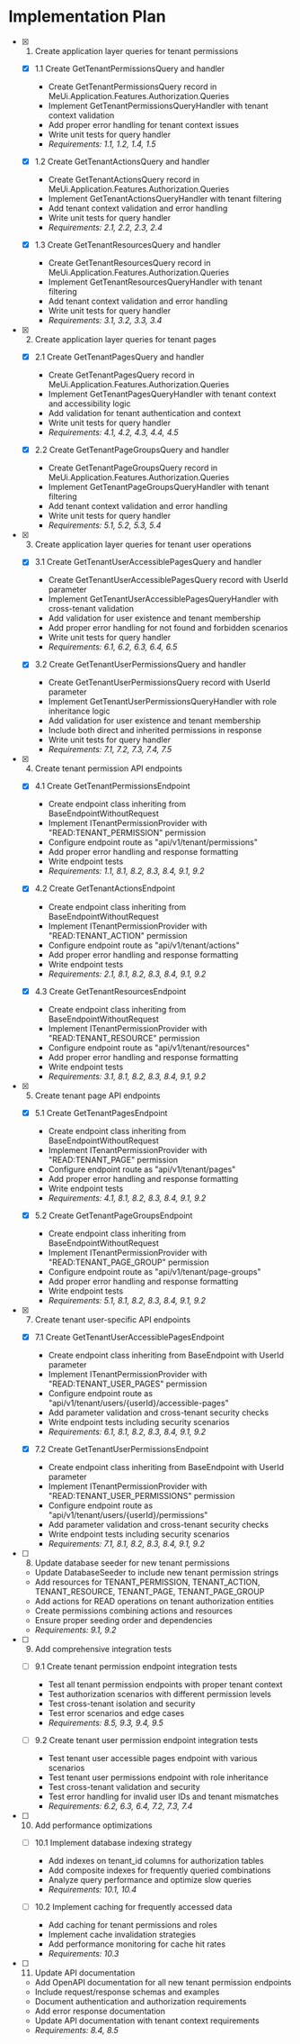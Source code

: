 # Implementation Plan

- [x] 1. Create application layer queries for tenant permissions

  - [x] 1.1 Create GetTenantPermissionsQuery and handler

    - Create GetTenantPermissionsQuery record in MeUi.Application.Features.Authorization.Queries
    - Implement GetTenantPermissionsQueryHandler with tenant context validation
    - Add proper error handling for tenant context issues
    - Write unit tests for query handler
    - _Requirements: 1.1, 1.2, 1.4, 1.5_

  - [x] 1.2 Create GetTenantActionsQuery and handler

    - Create GetTenantActionsQuery record in MeUi.Application.Features.Authorization.Queries
    - Implement GetTenantActionsQueryHandler with tenant filtering
    - Add tenant context validation and error handling
    - Write unit tests for query handler
    - _Requirements: 2.1, 2.2, 2.3, 2.4_

  - [x] 1.3 Create GetTenantResourcesQuery and handler
    - Create GetTenantResourcesQuery record in MeUi.Application.Features.Authorization.Queries
    - Implement GetTenantResourcesQueryHandler with tenant filtering
    - Add tenant context validation and error handling
    - Write unit tests for query handler
    - _Requirements: 3.1, 3.2, 3.3, 3.4_

- [x] 2. Create application layer queries for tenant pages

  - [x] 2.1 Create GetTenantPagesQuery and handler

    - Create GetTenantPagesQuery record in MeUi.Application.Features.Authorization.Queries
    - Implement GetTenantPagesQueryHandler with tenant context and accessibility logic
    - Add validation for tenant authentication and context
    - Write unit tests for query handler
    - _Requirements: 4.1, 4.2, 4.3, 4.4, 4.5_

  - [x] 2.2 Create GetTenantPageGroupsQuery and handler
    - Create GetTenantPageGroupsQuery record in MeUi.Application.Features.Authorization.Queries
    - Implement GetTenantPageGroupsQueryHandler with tenant filtering
    - Add tenant context validation and error handling
    - Write unit tests for query handler
    - _Requirements: 5.1, 5.2, 5.3, 5.4_

- [x] 3. Create application layer queries for tenant user operations

  - [x] 3.1 Create GetTenantUserAccessiblePagesQuery and handler

    - Create GetTenantUserAccessiblePagesQuery record with UserId parameter
    - Implement GetTenantUserAccessiblePagesQueryHandler with cross-tenant validation
    - Add validation for user existence and tenant membership
    - Add proper error handling for not found and forbidden scenarios
    - Write unit tests for query handler
    - _Requirements: 6.1, 6.2, 6.3, 6.4, 6.5_

  - [x] 3.2 Create GetTenantUserPermissionsQuery and handler
    - Create GetTenantUserPermissionsQuery record with UserId parameter
    - Implement GetTenantUserPermissionsQueryHandler with role inheritance logic
    - Add validation for user existence and tenant membership
    - Include both direct and inherited permissions in response
    - Write unit tests for query handler
    - _Requirements: 7.1, 7.2, 7.3, 7.4, 7.5_

- [x] 4. Create tenant permission API endpoints

  - [x] 4.1 Create GetTenantPermissionsEndpoint

    - Create endpoint class inheriting from BaseEndpointWithoutRequest
    - Implement ITenantPermissionProvider with "READ:TENANT_PERMISSION" permission
    - Configure endpoint route as "api/v1/tenant/permissions"
    - Add proper error handling and response formatting
    - Write endpoint tests
    - _Requirements: 1.1, 8.1, 8.2, 8.3, 8.4, 9.1, 9.2_

  - [x] 4.2 Create GetTenantActionsEndpoint

    - Create endpoint class inheriting from BaseEndpointWithoutRequest
    - Implement ITenantPermissionProvider with "READ:TENANT_ACTION" permission
    - Configure endpoint route as "api/v1/tenant/actions"
    - Add proper error handling and response formatting
    - Write endpoint tests
    - _Requirements: 2.1, 8.1, 8.2, 8.3, 8.4, 9.1, 9.2_

  - [x] 4.3 Create GetTenantResourcesEndpoint
    - Create endpoint class inheriting from BaseEndpointWithoutRequest
    - Implement ITenantPermissionProvider with "READ:TENANT_RESOURCE" permission
    - Configure endpoint route as "api/v1/tenant/resources"
    - Add proper error handling and response formatting
    - Write endpoint tests
    - _Requirements: 3.1, 8.1, 8.2, 8.3, 8.4, 9.1, 9.2_

- [x] 5. Create tenant page API endpoints

  - [x] 5.1 Create GetTenantPagesEndpoint

    - Create endpoint class inheriting from BaseEndpointWithoutRequest
    - Implement ITenantPermissionProvider with "READ:TENANT_PAGE" permission
    - Configure endpoint route as "api/v1/tenant/pages"
    - Add proper error handling and response formatting
    - Write endpoint tests
    - _Requirements: 4.1, 8.1, 8.2, 8.3, 8.4, 9.1, 9.2_

  - [x] 5.2 Create GetTenantPageGroupsEndpoint
    - Create endpoint class inheriting from BaseEndpointWithoutRequest
    - Implement ITenantPermissionProvider with "READ:TENANT_PAGE_GROUP" permission
    - Configure endpoint route as "api/v1/tenant/page-groups"
    - Add proper error handling and response formatting
    - Write endpoint tests
    - _Requirements: 5.1, 8.1, 8.2, 8.3, 8.4, 9.1, 9.2_

- [x] 7. Create tenant user-specific API endpoints

  - [x] 7.1 Create GetTenantUserAccessiblePagesEndpoint

    - Create endpoint class inheriting from BaseEndpoint with UserId parameter
    - Implement ITenantPermissionProvider with "READ:TENANT_USER_PAGES" permission
    - Configure endpoint route as "api/v1/tenant/users/{userId}/accessible-pages"
    - Add parameter validation and cross-tenant security checks
    - Write endpoint tests including security scenarios
    - _Requirements: 6.1, 8.1, 8.2, 8.3, 8.4, 9.1, 9.2_

  - [x] 7.2 Create GetTenantUserPermissionsEndpoint
    - Create endpoint class inheriting from BaseEndpoint with UserId parameter
    - Implement ITenantPermissionProvider with "READ:TENANT_USER_PERMISSIONS" permission
    - Configure endpoint route as "api/v1/tenant/users/{userId}/permissions"
    - Add parameter validation and cross-tenant security checks
    - Write endpoint tests including security scenarios
    - _Requirements: 7.1, 8.1, 8.2, 8.3, 8.4, 9.1, 9.2_

- [ ] 8. Update database seeder for new tenant permissions

  - Update DatabaseSeeder to include new tenant permission strings
  - Add resources for TENANT_PERMISSION, TENANT_ACTION, TENANT_RESOURCE, TENANT_PAGE, TENANT_PAGE_GROUP
  - Add actions for READ operations on tenant authorization entities
  - Create permissions combining actions and resources
  - Ensure proper seeding order and dependencies
  - _Requirements: 9.1, 9.2_

- [ ] 9. Add comprehensive integration tests

  - [ ] 9.1 Create tenant permission endpoint integration tests

    - Test all tenant permission endpoints with proper tenant context
    - Test authorization scenarios with different permission levels
    - Test cross-tenant isolation and security
    - Test error scenarios and edge cases
    - _Requirements: 8.5, 9.3, 9.4, 9.5_

  - [ ] 9.2 Create tenant user permission endpoint integration tests
    - Test tenant user accessible pages endpoint with various scenarios
    - Test tenant user permissions endpoint with role inheritance
    - Test cross-tenant validation and security
    - Test error handling for invalid user IDs and tenant mismatches
    - _Requirements: 6.2, 6.3, 6.4, 7.2, 7.3, 7.4_

- [ ] 10. Add performance optimizations

  - [ ] 10.1 Implement database indexing strategy

    - Add indexes on tenant_id columns for authorization tables
    - Add composite indexes for frequently queried combinations
    - Analyze query performance and optimize slow queries
    - _Requirements: 10.1, 10.4_

  - [ ] 10.2 Implement caching for frequently accessed data
    - Add caching for tenant permissions and roles
    - Implement cache invalidation strategies
    - Add performance monitoring for cache hit rates
    - _Requirements: 10.3_

- [ ] 11. Update API documentation
  - Add OpenAPI documentation for all new tenant permission endpoints
  - Include request/response schemas and examples
  - Document authentication and authorization requirements
  - Add error response documentation
  - Update API documentation with tenant context requirements
  - _Requirements: 8.4, 8.5_
